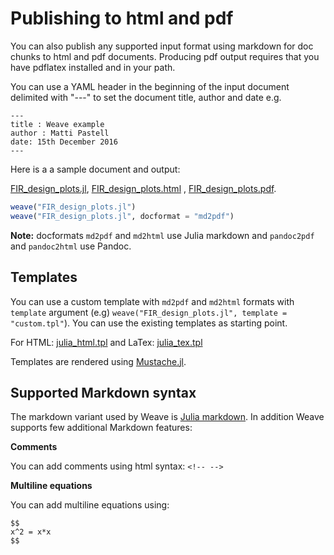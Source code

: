 # Publishing to html and pdf

You can also publish any supported input format using markdown for doc chunks to html and pdf documents. Producing pdf output requires that you have pdflatex installed and in your path.

You can use a YAML header in the beginning of the input document delimited with "---"
to set the document title, author and date e.g.

```
---
title : Weave example
author : Matti Pastell
date: 15th December 2016
---
```

Here is a a sample document and output:

[FIR_design_plots.jl](../examples/FIR_design_plots.jl), [FIR_design_plots.html](../examples/FIR_design_plots.html) , [FIR_design_plots.pdf](../examples/FIR_design_plots.pdf).

```julia
weave("FIR_design_plots.jl")
weave("FIR_design_plots.jl", docformat = "md2pdf")
```

**Note:** docformats `md2pdf` and `md2html` use Julia markdown and `pandoc2pdf` and `pandoc2html`
use Pandoc.

## Templates

You can use a custom template with `md2pdf` and `md2html` formats with `template`
argument (e.g) `weave("FIR_design_plots.jl", template = "custom.tpl"`). You can use
the existing templates as starting point.

For HTML: [julia_html.tpl](https://github.com/mpastell/Weave.jl/blob/master/templates/julia_html.tpl) and LaTex: [julia_tex.tpl](https://github.com/mpastell/Weave.jl/blob/master/templates/julia_tex.tpl)

Templates are rendered using [Mustache.jl](https://github.com/jverzani/Mustache.jl).

## Supported Markdown syntax

The markdown variant used by Weave is [Julia markdown](http://docs.julialang.org/en/latest/manual/documentation.html#Markdown-syntax-1). In addition Weave supports few additional Markdown features:

**Comments**

You can add comments using html syntax: `<!-- -->`

**Multiline equations**

You can add multiline equations using:

```
$$
x^2 = x*x
$$
```
